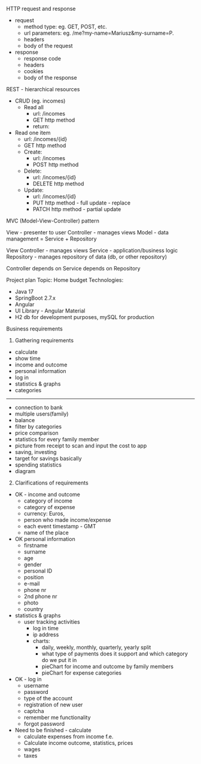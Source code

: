 HTTP request and response
- request
  - method type: eg. GET, POST, etc.
  - url parameters: eg. /me?my-name=Mariusz&my-surname=P.
  - headers
  - body of the request
- response
  - response code
  - headers
  - cookies
  - body of the response

REST - hierarchical resources
- CRUD (eg. incomes)
  - Read all
    - url: /incomes
    - GET http method
    - return:
- Read one item
    - url: /incomes/{id}
    - GET http method
  - Create:
    - url: /incomes
    - POST http method
  - Delete:
    - url: /incomes/{id}
    - DELETE http method
  - Update:
    - url: /incomes/{id}
    - PUT http method - full update - replace
    - PATCH http method - partial update

MVC (Model-View-Controller) pattern

View - presenter to user
Controller - manages views
Model - data management = Service + Repository

View
Controller - manages views
Service - application/business logic
Repository - manages repository of data (db, or other repository)

Controller depends on Service depends on Repository

Project plan
Topic: Home budget
Technologies:
- Java 17
- SpringBoot 2.7.x
- Angular
- UI Library - Angular Material
- H2 db for development purposes, mySQL for production

Business requirements
1. Gathering requirements
- calculate
- show time
- income and outcome
- personal information
- log in
- statistics & graphs
- categories
----------------------------
- connection to bank
- multiple users(family)
- balance
- filter by categories
- price comparison
- statistics for every family member
- picture from receipt to scan and input the cost to app
- saving, investing
- target for savings  basically
- spending statistics
- diagram

2. Clarifications of requirements
- OK - income and outcome
  - category of income
  - category of expense
  - currency: Euros, 
  - person who made income/expense
  - each event timestamp - GMT
  - name of the place
- OK personal information
  - firstname
  - surname
  - age
  - gender
  - personal ID
  - position
  - e-mail
  - phone nr
  - 2nd phone nr
  - photo
  - country
- statistics & graphs
  - user tracking activities
    - log in time
    - ip address
    - charts:
      - daily, weekly, monthly, quarterly, yearly split
      - what type of payments does it support and which category do we put it in
      - pieChart for income and outcome by family members
      - pieChart for expense categories
- OK - log in
  - username
  - password
  - type of the account
  - registration of new user
  - captcha
  - remember me functionality
  - forgot password
- Need to be finished - calculate
  - calculate expenses from income f.e.
  - Calculate income outcome, statistics, prices
  - wages
  - taxes
